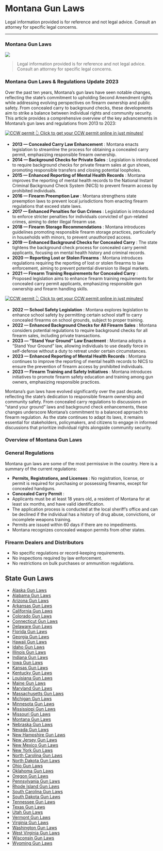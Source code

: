 # Montana Gun Laws

Legal information provided is for reference and not legal advice. Consult an attorney for specific legal concerns. 

* * *

### Montana Gun Laws

![](https://cdn-images-1.medium.com/max/1200/1*74GCnl-f_p5XNzeCBTV_pQ.png)

> Legal information provided is for reference and not legal advice. Consult an attorney for specific legal concerns.

### Montana Gun Laws & Regulations Update 2023

Over the past ten years, Montana’s gun laws have seen notable changes, reflecting the state’s commitment to upholding Second Amendment rights while addressing evolving perspectives on firearm ownership and public safety. From concealed carry to background checks, these developments aim to strike a balance between individual rights and community security. This article provides a comprehensive overview of the key advancements in Montana’s gun laws and regulations from 2013 to 2023:

<a href="https://serp.ly/ccw">
<div>
    <img src="https://cdn-images-1.medium.com/max/1200/1*aCmvRhaa5Xjz4zDZxHzAjg.png" alt="CCW permit">
    👆 Click to get your CCW permit online in just minutes!
</div>
</a>

  * **2013 — Concealed Carry Law Enhancement** : Montana enacts legislation to streamline the process for obtaining a concealed carry permit, emphasizing responsible firearm ownership.
  * **2014 — Background Checks for Private Sales** : Legislation is introduced to require background checks for private firearm sales at gun shows, promoting responsible transfers and closing potential loopholes.
  * **2015 — Enhanced Reporting of Mental Health Records** : Montana improves the reporting of mental health records to the National Instant Criminal Background Check System (NICS) to prevent firearm access by prohibited individuals.
  * **2016 — Firearm Preemption Law** : Montana strengthens state preemption laws to prevent local jurisdictions from enacting firearm regulations that exceed state laws.
  * **2017 — Enhanced Penalties for Gun Crimes** : Legislation is introduced to enforce stricter penalties for individuals convicted of gun-related crimes, aiming to deter illegal firearm use.
  * **2018 — Firearm Storage Recommendations** : Montana introduces guidelines promoting responsible firearm storage practices, particularly in households with minors, to prevent unauthorized access.
  * **2019 — Enhanced Background Checks for Concealed Carry** : The state tightens the background check process for concealed carry permit applicants, focusing on mental health history and criminal records.
  * **2020 — Reporting Lost or Stolen Firearms** : Montana introduces regulations requiring the reporting of lost or stolen firearms to law enforcement, aiming to prevent potential diversion to illegal markets.
  * **2021 — Firearm Training Requirements for Concealed Carry** : Proposed legislation aims to enhance firearm training requirements for concealed carry permit applicants, emphasizing responsible gun ownership and firearm handling skills.



<a href="https://serp.ly/ccw">
<div>
    <img src="https://cdn-images-1.medium.com/max/1200/1*TMCVgNoKp2NAtvLSAMkaJg.png" alt="CCW permit">
    👆 Click to get your CCW permit online in just minutes!
</div>
</a>


  * **2022 — School Safety Legislation** : Montana explores legislation to enhance school safety by permitting certain school staff to carry concealed firearms on school grounds, subject to proper training.
  * **2022 — Enhanced Background Checks for All Firearm Sales** : Montana considers potential regulations to require background checks for all firearm sales, including private transactions.
  * **2023 — “Stand Your Ground” Law Enactment** : Montana adopts a “Stand Your Ground” law, allowing individuals to use deadly force in self-defense without a duty to retreat under certain circumstances.
  * **2023 — Enhanced Reporting of Mental Health Records** : Montana continues to improve the reporting of mental health records to NICS to ensure the prevention of firearm access by prohibited individuals.
  * **2023 — Firearm Training and Safety Initiatives** : Montana introduces initiatives to promote firearm safety education and training among gun owners, emphasizing responsible practices.



Montana’s gun laws have evolved significantly over the past decade, reflecting the state’s dedication to responsible firearm ownership and community safety. From concealed carry regulations to discussions on “stand your ground” laws and background check enhancements, these changes underscore Montana’s commitment to a balanced approach to firearm regulation. As the state continues to adapt its laws, it remains essential for stakeholders, policymakers, and citizens to engage in informed discussions that prioritize individual rights alongside community security.

### Overview of Montana Gun Laws



### General Regulations

Montana gun laws are some of the most permissive in the country. Here is a summary of the current regulations:

  * **Permits, Registrations, and Licenses** : No registration, license, or permit is required for purchasing or possessing firearms, except for concealed handguns.
  * **Concealed Carry Permit** :
  * Applicants must be at least 18 years old, a resident of Montana for at least six months, and have valid identification.
  * The application process is conducted at the local sheriff’s office and can be declined if the individual has a history of drug abuse, convictions, or incomplete weapons training.
  * Permits are issued within 60 days if there are no impediments.
  * Montana recognizes concealed weapon permits from other states.



### Firearm Dealers and Distributors

  * No specific regulations or record-keeping requirements.
  * No inspections required by law enforcement.
  * No restrictions on bulk purchases or ammunition regulations.



## State Gun Laws

- [Alaska Gun Laws](https://github.com/universityofguns/laws/blob/main/state-gun-laws/Alaska-Gun-Laws.md)
- [Alabama Gun Laws](https://github.com/universityofguns/laws/blob/main/state-gun-laws/Alabama-Gun-Laws.md)
- [Arizona Gun Laws](https://github.com/universityofguns/laws/blob/main/state-gun-laws/Arizona-Gun-Laws.md)
- [Arkansas Gun Laws](https://github.com/universityofguns/laws/blob/main/state-gun-laws/Arkansas-Gun-Laws.md)
- [California Gun Laws](https://github.com/universityofguns/laws/blob/main/state-gun-laws/California-Gun-Laws.md)
- [Colorado Gun Laws](https://github.com/universityofguns/laws/blob/main/state-gun-laws/Colorado-Gun-Laws.md)
- [Connecticut Gun Laws](https://github.com/universityofguns/laws/blob/main/state-gun-laws/Connecticut-Gun-Laws.md)
- [Delaware Gun Laws](https://github.com/universityofguns/laws/blob/main/state-gun-laws/Delaware-Gun-Laws.md)
- [Florida Gun Laws](https://github.com/universityofguns/laws/blob/main/state-gun-laws/Florida-Gun-Laws.md)
- [Georgia Gun Laws](https://github.com/universityofguns/laws/blob/main/state-gun-laws/Georgia-Gun-Laws.md)
- [Hawaii Gun Laws](https://github.com/universityofguns/laws/blob/main/state-gun-laws/Hawaii-Gun-Laws.md)
- [Idaho Gun Laws](https://github.com/universityofguns/laws/blob/main/state-gun-laws/Idaho-Gun-Laws.md)
- [Illinois Gun Laws](https://github.com/universityofguns/laws/blob/main/state-gun-laws/Illinois-Gun-Laws.md)
- [Indiana Gun Laws](https://github.com/universityofguns/laws/blob/main/state-gun-laws/Indiana-Gun-Laws.md)
- [Iowa Gun Laws](https://github.com/universityofguns/laws/blob/main/state-gun-laws/Iowa-Gun-Laws.md)
- [Kansas Gun Laws](https://github.com/universityofguns/laws/blob/main/state-gun-laws/Kansas-Gun-Laws.md)
- [Kentucky Gun Laws](https://github.com/universityofguns/laws/blob/main/state-gun-laws/Kentucky-Gun-Laws.md)
- [Louisiana Gun Laws](https://github.com/universityofguns/laws/blob/main/state-gun-laws/Louisiana-Gun-Laws.md)
- [Maine Gun Laws](https://github.com/universityofguns/laws/blob/main/state-gun-laws/Maine-Gun-Laws.md)
- [Maryland Gun Laws](https://github.com/universityofguns/laws/blob/main/state-gun-laws/Maryland-Gun-Laws.md)
- [Massachusetts Gun Laws](https://github.com/universityofguns/laws/blob/main/state-gun-laws/Massachusetts-Gun-Laws.md)
- [Michigan Gun Laws](https://github.com/universityofguns/laws/blob/main/state-gun-laws/Michigan-Gun-Laws.md)
- [Minnesota Gun Laws](https://github.com/universityofguns/laws/blob/main/state-gun-laws/Minnesota-Gun-Laws.md)
- [Mississippi Gun Laws](https://github.com/universityofguns/laws/blob/main/state-gun-laws/Mississippi-Gun-Laws.md)
- [Missouri Gun Laws](https://github.com/universityofguns/laws/blob/main/state-gun-laws/Missouri-Gun-Laws.md)
- [Montana Gun Laws](https://github.com/universityofguns/laws/blob/main/state-gun-laws/Montana-Gun-Laws.md)
- [Nebraska Gun Laws](https://github.com/universityofguns/laws/blob/main/state-gun-laws/Nebraska-Gun-Laws.md)
- [Nevada Gun Laws](https://github.com/universityofguns/laws/blob/main/state-gun-laws/Nevada-Gun-Laws.md)
- [New Hampshire Gun Laws](https://github.com/universityofguns/laws/blob/main/state-gun-laws/New-Hampshire-Gun-Laws.md)
- [New Jersey Gun Laws](https://github.com/universityofguns/laws/blob/main/state-gun-laws/New-Jersey-Gun-Laws.md)
- [New Mexico Gun Laws](https://github.com/universityofguns/laws/blob/main/state-gun-laws/New-Mexico-Gun-Laws.md)
- [New York Gun Laws](https://github.com/universityofguns/laws/blob/main/state-gun-laws/New-York-Gun-Laws.md)
- [North Carolina Gun Laws](https://github.com/universityofguns/laws/blob/main/state-gun-laws/North-Carolina-Gun-Laws.md)
- [North Dakota Gun Laws](https://github.com/universityofguns/laws/blob/main/state-gun-laws/North-Dakota-Gun-Laws.md)
- [Ohio Gun Laws](https://github.com/universityofguns/laws/blob/main/state-gun-laws/Ohio-Gun-Laws.md)
- [Oklahoma Gun Laws](https://github.com/universityofguns/laws/blob/main/state-gun-laws/Oklahoma-Gun-Laws.md)
- [Oregon Gun Laws](https://github.com/universityofguns/laws/blob/main/state-gun-laws/Oregon-Gun-Laws.md)
- [Pennsylvania Gun Laws](https://github.com/universityofguns/laws/blob/main/state-gun-laws/Pennsylvania-Gun-Laws.md)
- [Rhode Island Gun Laws](https://github.com/universityofguns/laws/blob/main/state-gun-laws/Rhode-Island-Gun-Laws.md)
- [South Carolina Gun Laws](https://github.com/universityofguns/laws/blob/main/state-gun-laws/South-Carolina-Gun-Laws.md)
- [South Dakota Gun Laws](https://github.com/universityofguns/laws/blob/main/state-gun-laws/South-Dakota-Gun-Laws.md)
- [Tennessee Gun Laws](https://github.com/universityofguns/laws/blob/main/state-gun-laws/Tennessee-Gun-Laws.md)
- [Texas Gun Laws](https://github.com/universityofguns/laws/blob/main/state-gun-laws/Texas-Gun-Laws.md)
- [Utah Gun Laws](https://github.com/universityofguns/laws/blob/main/state-gun-laws/Utah-Gun-Laws.md)
- [Vermont Gun Laws](https://github.com/universityofguns/laws/blob/main/state-gun-laws/Vermont-Gun-Laws.md)
- [Virginia Gun Laws](https://github.com/universityofguns/laws/blob/main/state-gun-laws/Virginia-Gun-Laws.md)
- [Washington Gun Laws](https://github.com/universityofguns/laws/blob/main/state-gun-laws/Washington-Gun-Laws.md)
- [West Virginia Gun Laws](https://github.com/universityofguns/laws/blob/main/state-gun-laws/West-Virginia-Gun-Laws.md)
- [Wisconsin Gun Laws](https://github.com/universityofguns/laws/blob/main/state-gun-laws/Wisconsin-Gun-Laws.md)
- [Wyoming Gun Laws](https://github.com/universityofguns/laws/blob/main/state-gun-laws/Wyoming-Gun-Laws.md)